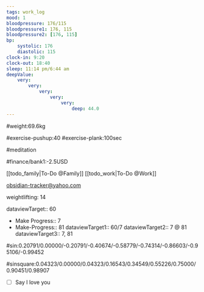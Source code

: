 ```yaml
---
tags: work_log
mood: 1
bloodpressure: 176/115
bloodpressure1: 176, 115
bloodpressure2: [176, 115]
bp:
    systolic: 176
    diastolic: 115
clock-in: 9:20
clock-out: 18:40
sleep: 11:14 pm/6:44 am
deepValue: 
    very: 
        very: 
            very: 
                very: 
                    very: 
                        deep: 44.0
---
```


#weight:69.6kg

#exercise-pushup:40
#exercise-plank:100sec

#meditation




#finance/bank1:-2.5USD

[[todo_family|To-Do @Family]]
[[todo_work|To-Do @Work]]

obsidian-tracker@yahoo.com

weightlifting: 14

dataviewTarget:: 60
- Make Progress:: 7
- Make-Progress:: 81
dataviewTarget1:: 60/7
dataviewTarget2:: 7 @ 81
dataviewTarget3:: 7, 81

#sin:0.20791/0.00000/-0.20791/-0.40674/-0.58779/-0.74314/-0.86603/-0.95106/-0.99452

#sinsquare:0.04323/0.00000/0.04323/0.16543/0.34549/0.55226/0.75000/0.90451/0.98907

- [ ] Say I love you

